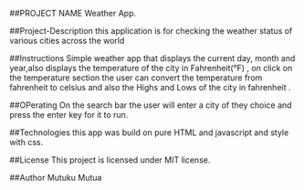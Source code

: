 ##PROJECT NAME Weather App.

##Project-Description this application is for checking the weather status of various cities across the world

##Instructions Simple weather app that displays the current day, month and year,also displays the temperature of the city in Fahrenheit(°F) , on click on the temperature section the user can convert the temperature from fahrenheit to celsius and also the Highs and Lows of the city in fahrenheit .

##OPerating On the search bar the user will enter a city of they choice and press the enter key for it to run.

##Technologies this app was build on pure HTML and javascript and style with css.

##License This project is licensed under MIT license.

##Author Mutuku Mutua